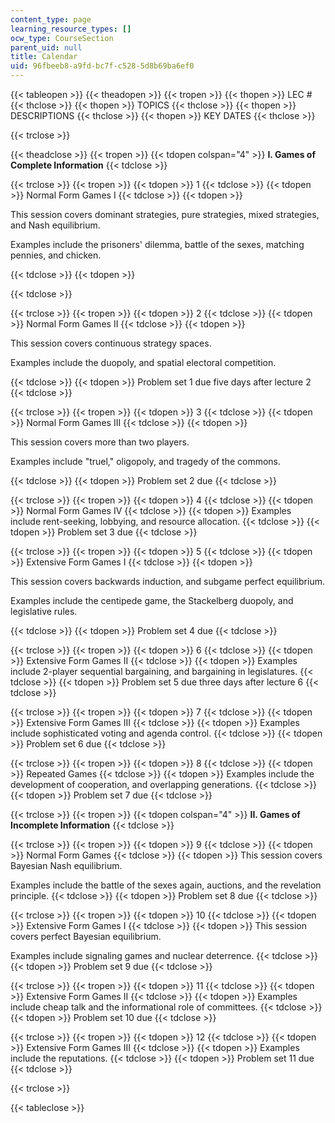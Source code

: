 ```yaml
---
content_type: page
learning_resource_types: []
ocw_type: CourseSection
parent_uid: null
title: Calendar
uid: 96fbeeb8-a9fd-bc7f-c528-5d8b69ba6ef0
---
```


{{< tableopen >}}
{{< theadopen >}}
{{< tropen >}}
{{< thopen >}}
LEC #
{{< thclose >}}
{{< thopen >}}
TOPICS
{{< thclose >}}
{{< thopen >}}
DESCRIPTIONS
{{< thclose >}}
{{< thopen >}}
KEY DATES
{{< thclose >}}

{{< trclose >}}

{{< theadclose >}}
{{< tropen >}}
{{< tdopen colspan="4" >}}
**I. Games of Complete Information**
{{< tdclose >}}

{{< trclose >}}
{{< tropen >}}
{{< tdopen >}}
1
{{< tdclose >}}
{{< tdopen >}}
Normal Form Games I
{{< tdclose >}}
{{< tdopen >}}


This session covers dominant strategies, pure strategies, mixed strategies, and Nash equilibrium.

Examples include the prisoners' dilemma, battle of the sexes, matching pennies, and chicken.


{{< tdclose >}}
{{< tdopen >}}

{{< tdclose >}}

{{< trclose >}}
{{< tropen >}}
{{< tdopen >}}
2
{{< tdclose >}}
{{< tdopen >}}
Normal Form Games II
{{< tdclose >}}
{{< tdopen >}}


This session covers continuous strategy spaces.

Examples include the duopoly, and spatial electoral competition.


{{< tdclose >}}
{{< tdopen >}}
Problem set 1 due five days after lecture 2
{{< tdclose >}}

{{< trclose >}}
{{< tropen >}}
{{< tdopen >}}
3
{{< tdclose >}}
{{< tdopen >}}
Normal Form Games III
{{< tdclose >}}
{{< tdopen >}}


This session covers more than two players.

Examples include "truel," oligopoly, and tragedy of the commons.


{{< tdclose >}}
{{< tdopen >}}
Problem set 2 due
{{< tdclose >}}

{{< trclose >}}
{{< tropen >}}
{{< tdopen >}}
4
{{< tdclose >}}
{{< tdopen >}}
Normal Form Games IV
{{< tdclose >}}
{{< tdopen >}}
Examples include rent-seeking, lobbying, and resource allocation.
{{< tdclose >}}
{{< tdopen >}}
Problem set 3 due
{{< tdclose >}}

{{< trclose >}}
{{< tropen >}}
{{< tdopen >}}
5
{{< tdclose >}}
{{< tdopen >}}
Extensive Form Games I
{{< tdclose >}}
{{< tdopen >}}


This session covers backwards induction, and subgame perfect equilibrium.

Examples include the centipede game, the Stackelberg duopoly, and legislative rules.


{{< tdclose >}}
{{< tdopen >}}
Problem set 4 due
{{< tdclose >}}

{{< trclose >}}
{{< tropen >}}
{{< tdopen >}}
6
{{< tdclose >}}
{{< tdopen >}}
Extensive Form Games II
{{< tdclose >}}
{{< tdopen >}}
Examples include 2-player sequential bargaining, and bargaining in legislatures.
{{< tdclose >}}
{{< tdopen >}}
Problem set 5 due three days after lecture 6
{{< tdclose >}}

{{< trclose >}}
{{< tropen >}}
{{< tdopen >}}
7
{{< tdclose >}}
{{< tdopen >}}
Extensive Form Games III
{{< tdclose >}}
{{< tdopen >}}
Examples include sophisticated voting and agenda control.
{{< tdclose >}}
{{< tdopen >}}
Problem set 6 due
{{< tdclose >}}

{{< trclose >}}
{{< tropen >}}
{{< tdopen >}}
8
{{< tdclose >}}
{{< tdopen >}}
Repeated Games
{{< tdclose >}}
{{< tdopen >}}
Examples include the development of cooperation, and overlapping generations.
{{< tdclose >}}
{{< tdopen >}}
Problem set 7 due
{{< tdclose >}}

{{< trclose >}}
{{< tropen >}}
{{< tdopen colspan="4" >}}
**II. Games of Incomplete Information**
{{< tdclose >}}

{{< trclose >}}
{{< tropen >}}
{{< tdopen >}}
9
{{< tdclose >}}
{{< tdopen >}}
Normal Form Games
{{< tdclose >}}
{{< tdopen >}}
This session covers Bayesian Nash equilibrium.  
  
Examples include the battle of the sexes again, auctions, and the revelation principle.
{{< tdclose >}}
{{< tdopen >}}
Problem set 8 due
{{< tdclose >}}

{{< trclose >}}
{{< tropen >}}
{{< tdopen >}}
10
{{< tdclose >}}
{{< tdopen >}}
Extensive Form Games I
{{< tdclose >}}
{{< tdopen >}}
This session covers perfect Bayesian equilibrium.  
  
Examples include signaling games and nuclear deterrence.
{{< tdclose >}}
{{< tdopen >}}
Problem set 9 due
{{< tdclose >}}

{{< trclose >}}
{{< tropen >}}
{{< tdopen >}}
11
{{< tdclose >}}
{{< tdopen >}}
Extensive Form Games II
{{< tdclose >}}
{{< tdopen >}}
Examples include cheap talk and the informational role of committees.
{{< tdclose >}}
{{< tdopen >}}
Problem set 10 due
{{< tdclose >}}

{{< trclose >}}
{{< tropen >}}
{{< tdopen >}}
12
{{< tdclose >}}
{{< tdopen >}}
Extensive Form Games III
{{< tdclose >}}
{{< tdopen >}}
Examples include the reputations.
{{< tdclose >}}
{{< tdopen >}}
Problem set 11 due
{{< tdclose >}}

{{< trclose >}}

{{< tableclose >}}